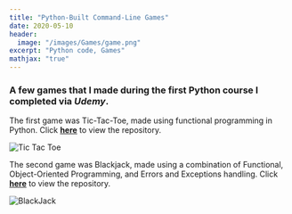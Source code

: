 ```yaml
---
title: "Python-Built Command-Line Games"
date: 2020-05-10
header:
  image: "/images/Games/game.png"
excerpt: "Python code, Games"
mathjax: "true"
---
```


### A few games that I made during the first Python course I completed via *Udemy*. 

The first game was Tic-Tac-Toe, made using functional programming in Python. Click **[here](https://github.com/taishan-143/Tic-Tac-Toe)** to view the repository.

<img src="{{ site.url }}{{ site.baseurl }}/images/Games/tic-tac.jpg" alt="Tic Tac Toe">

The second game was Blackjack, made using a combination of Functional, Object-Oriented Programming, and Errors and Exceptions handling. Click **[here](https://github.com/taishan-143/BlackJack)** to view the repository.

<img src="{{ site.url }}{{ site.baseurl }}/images/Games/black-jack.jpg" alt="BlackJack">